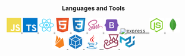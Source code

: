 <h3 align="center">Languages and Tools</h3>
<p align="center">  
    <a href="https://developer.mozilla.org/en-US/docs/Web/JavaScript" target="_blank"> 
        <code><img src="https://raw.githubusercontent.com/devicons/devicon/master/icons/javascript/javascript-plain.svg" alt="javascript" width="40" height="40"/></code>  
    </a>
    <a href="https://www.typescriptlang.org/" target="_blank"> 
        <code><img src="https://raw.githubusercontent.com/devicons/devicon/master/icons/typescript/typescript-plain.svg" alt="typescript" width="40" height="40"/></code>  
    </a> 
    <a href="https://reactjs.org/" target="_blank"> 
        <code><img src="https://raw.githubusercontent.com/devicons/devicon/master/icons/react/react-original.svg" alt="react" width="40" height="40"/></code>  
    </a>
    <a href="https://www.w3.org/html/" target="_blank"> 
        <code><img src="https://raw.githubusercontent.com/devicons/devicon/master/icons/html5/html5-original.svg" alt="html5" width="40" height="40"/></code> 
    </a>  
    <a href="https://www.w3schools.com/css/" target="_blank"> 
        <code><img src="https://raw.githubusercontent.com/devicons/devicon/master/icons/css3/css3-original.svg" alt="css3" width="40" height="40"/></code>  
    </a> 
    <a href="https://sass-lang.com/" target="_blank"> 
        <code><img src="https://raw.githubusercontent.com/devicons/devicon/master/icons/sass/sass-original.svg" alt="sass" width="40" height="40"/></code>  
    </a>
    <a href="https://getbootstrap.com" target="_blank"> 
        <code><img src="https://raw.githubusercontent.com/devicons/devicon/master/icons/bootstrap/bootstrap-plain.svg" alt="bootstrap" width="40" height="40"/></code>  
    </a> 
    <a href="https://expressjs.com/" target="_blank"> 
        <code><img src="https://icongr.am/devicon/express-original.svg?size=128&color=ffffff" alt="express" width="40" height="40"/> </code> 
    </a> 
    <a href="https://nodejs.org/en/" target="_blank"> 
        <code><img src="https://raw.githubusercontent.com/devicons/devicon/master/icons/nodejs/nodejs-original.svg" alt="git" width="40" height="40"/></code>  
    </a> 
    <a href="https://www.mongodb.com/" target="_blank"> 
        <code><img src="https://raw.githubusercontent.com/devicons/devicon/master/icons/mongodb/mongodb-original.svg" alt="mongodb" width="40" height="40"/></code>  
    </a> 
    <a href="https://firebase.google.com/" target="_blank"> 
        <code><img src="https://raw.githubusercontent.com/devicons/devicon/master/icons/firebase/firebase-plain.svg" alt="firebase" width="40" height="40"/></code>  
    </a> 
    <a href="https://webpack.js.org/" target="_blank"> 
        <code><img src="https://raw.githubusercontent.com/devicons/devicon/master/icons/webpack/webpack-plain.svg" alt="webpack" width="40" height="40"/></code>  
    </a>
    <a href="https://www.java.com/en/" target="_blank"> 
        <code><img src="https://raw.githubusercontent.com/devicons/devicon/master/icons/java/java-original.svg" alt="c" width="40" height="40"/> </code> 
    </a> 
    <a href="https://jestjs.io/" target="_blank"> 
        <code><img src="https://raw.githubusercontent.com/devicons/devicon/master/icons/jest/jest-plain.svg" alt="jest" width="40" height="40"/></code>  
    </a>
    <a href="https://git-scm.com/" target="_blank"> 
        <code><img src="https://raw.githubusercontent.com/devicons/devicon/master/icons/materialui/materialui-original.svg" alt="git" width="40" height="40"/></code>  
    </a> 
</p>
